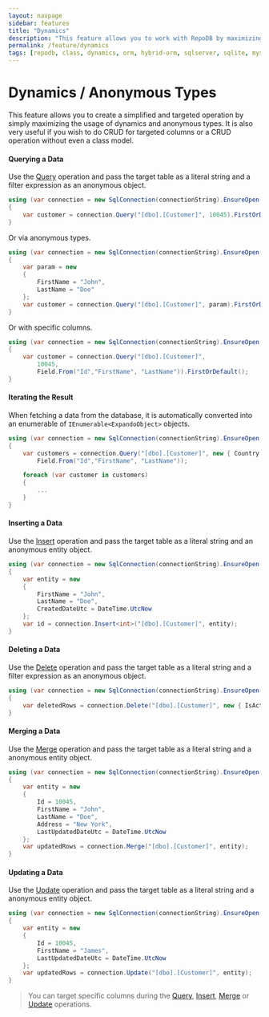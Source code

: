 ```yaml
---
layout: navpage
sidebar: features
title: "Dynamics"
description: "This feature allows you to work with RepoDB by maximizing the usage of dynamics."
permalink: /feature/dynamics
tags: [repodb, class, dynamics, orm, hybrid-orm, sqlserver, sqlite, mysql, postgresql]
---
```


# Dynamics / Anonymous Types

This feature allows you to create a simplified and targeted operation by simply maximizing the usage of dynamics and anonymous types. It is also very useful if you wish to do CRUD for targeted columns or a CRUD operation without even a class model.

#### Querying a Data

Use the [Query](/operation/query) operation and pass the target table as a literal string and a filter expression as an anonymous object.

```csharp
using (var connection = new SqlConnection(connectionString).EnsureOpen())
{
    var customer = connection.Query("[dbo].[Customer]", 10045).FirstOrDefault();
}
```

Or via anonymous types.

```csharp
using (var connection = new SqlConnection(connectionString).EnsureOpen())
{
    var param = new
    {
        FirstName = "John",
        LastName = "Doe"
    };
    var customer = connection.Query("[dbo].[Customer]", param).FirstOrDefault();
}
```

Or with specific columns.

```csharp
using (var connection = new SqlConnection(connectionString).EnsureOpen())
{
    var customer = connection.Query("[dbo].[Customer]",
        10045,
        Field.From("Id","FirstName", "LastName")).FirstOrDefault();
}
```

#### Iterating the Result

When fetching a data from the database, it is automatically converted into an enumerable of `IEnumerable<ExpandoObject>` objects.

```csharp
using (var connection = new SqlConnection(connectionString).EnsureOpen())
{
    var customers = connection.Query("[dbo].[Customer]", new { Country = "Denmark" },
        Field.From("Id","FirstName", "LastName"));

    foreach (var customer in customers)
    {
        ...
    }
}
```

#### Inserting a Data

Use the [Insert](/operation/insert) operation and pass the target table as a literal string and an anonymous entity object.

```csharp
using (var connection = new SqlConnection(connectionString).EnsureOpen())
{
    var entity = new
    {
        FirstName = "John",
        LastName = "Doe",
        CreatedDateUtc = DateTime.UtcNow
    };
    var id = connection.Insert<int>("[dbo].[Customer]", entity);
}
```

#### Deleting a Data

Use the [Delete](/operation/delete) operation and pass the target table as a literal string and a filter expression as an anonymous object.

```csharp
using (var connection = new SqlConnection(connectionString).EnsureOpen())
{
    var deletedRows = connection.Delete("[dbo].[Customer]", new { IsActive = false });
}
```

#### Merging a Data

Use the [Merge](/operation/merge) operation and pass the target table as a literal string and a anonymous entity object.

```csharp
using (var connection = new SqlConnection(connectionString).EnsureOpen())
{
    var entity = new
    {
        Id = 10045,
        FirstName = "John",
        LastName = "Doe",
        Address = "New York",
        LastUpdatedDateUtc = DateTime.UtcNow
    };
    var updatedRows = connection.Merge("[dbo].[Customer]", entity);
}
```

#### Updating a Data

Use the [Update](/operation/update) operation and pass the target table as a literal string and a anonymous entity object.

```csharp
using (var connection = new SqlConnection(connectionString).EnsureOpen())
{
    var entity = new
    {
        Id = 10045,
        FirstName = "James",
        LastUpdatedDateUtc = DateTime.UtcNow
    };
    var updatedRows = connection.Update("[dbo].[Customer]", entity);
}
```

> You can target specific columns during the [Query](/operation/query), [Insert](/operation/insert), [Merge](/operation/merge) or [Update](/operation/update) operations.